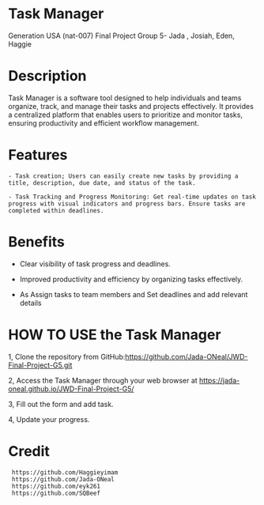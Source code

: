 # Task Manager
Generation USA (nat-007) Final Project Group 5- Jada , Josiah, Eden, Haggie
# Description
  Task Manager is a software tool designed to help individuals and teams organize, track, and manage their tasks and projects effectively. It provides a centralized platform that enables users to prioritize and monitor tasks, ensuring productivity and efficient workflow management.
  # Features
    - Task creation; Users can easily create new tasks by providing a title, description, due date, and status of the task.

    - Task Tracking and Progress Monitoring: Get real-time updates on task progress with visual indicators and progress bars. Ensure tasks are completed within deadlines.

# Benefits
   - Clear visibility of task progress and deadlines.

   - Improved productivity and efficiency by organizing tasks effectively.

   - As Assign tasks to team members and Set deadlines and add relevant details

# HOW TO USE the Task Manager
  1,  Clone the repository from GitHub:https://github.com/Jada-ONeal/JWD-Final-Project-G5.git

  2, Access the Task Manager through your web browser at https://jada-oneal.github.io/JWD-Final-Project-G5/

   3, Fill out the form and add task.

   4, Update your progress.
  
# Credit
     https://github.com/Haggieyimam 
     https://github.com/Jada-ONeal
     https://github.com/eyk261 
     https://github.com/SQBeef 

  



   
    

    
  
